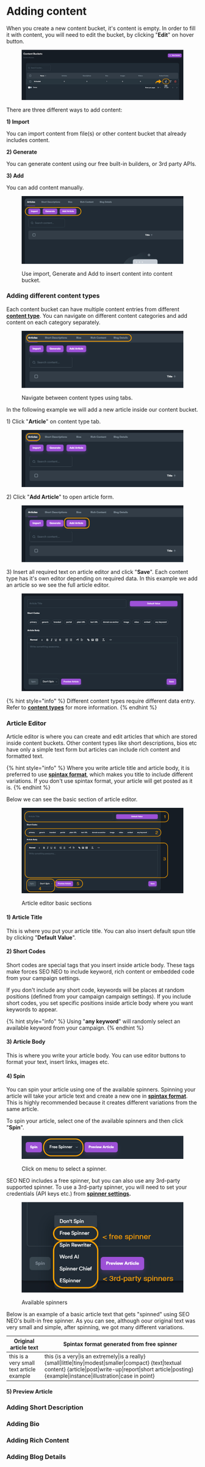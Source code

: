 # Adding content

When you create a new content bucket, it's content is empty. In order to fill it with content, you will need to edit the bucket, by clicking "**Edit**" on hover button.

<figure><img src="../../.gitbook/assets/content bucket edit.jpg" alt=""><figcaption></figcaption></figure>

There are three different ways to add content:

**1) Import**

You can import content from file(s) or other content bucket that already includes content.

**2) Generate**

You can generate content using our free built-in builders, or 3rd party APIs.

**3) Add**

You can add content manually.

<figure><img src="../../.gitbook/assets/content bucket menu.jpg" alt=""><figcaption><p>Use import, Generate and Add to insert content into content bucket.</p></figcaption></figure>

### Adding different content types

Each content bucket can have multiple content entries from different [**content type**](content-types.md). You can navigate on different content categories and add content on each category separately.

<figure><img src="../../.gitbook/assets/content types.jpg" alt=""><figcaption><p>Navigate between content types using tabs.</p></figcaption></figure>

In the following example we will add a new article inside our content bucket.

1\) Click "**Article**" on content type tab.

<figure><img src="../../.gitbook/assets/articles tab.jpg" alt=""><figcaption></figcaption></figure>

2\) Click "**Add Article**" to open article form.

<figure><img src="../../.gitbook/assets/articles - add article.jpg" alt=""><figcaption></figcaption></figure>

3\) Insert all required text on article editor and click "**Save**". Each content type has it's own editor depending on required data. In this example we add an article so we see the full article editor.

<figure><img src="../../.gitbook/assets/article editor.jpg" alt=""><figcaption></figcaption></figure>

{% hint style="info" %}
Different content types require different data entry. Refer to [**content types**](content-types.md) for more information.
{% endhint %}

### Article Editor

Article editor is where you can create and edit articles that which are stored inside content buckets. Other content types like short descriptions, bios etc have only a simple text form but articles can include rich content and formatted text.

{% hint style="info" %}
Where you write article title and article body, it is preferred to use [**spintax format**](../../additional-information/glossary/spintax-format.md), which makes you title to include different variations. If you don't use spintax format, your article will get posted as it is.
{% endhint %}

Below we can see the basic section of article editor.

<figure><img src="../../.gitbook/assets/article editor sections.jpg" alt=""><figcaption><p>Article editor basic sections</p></figcaption></figure>

#### 1) Article Title

This is where you put your article title. You can also insert default spun title by clicking "**Default Value**".

#### 2) Short Codes

Short codes are special tags that you insert inside article body. These tags make forces SEO NEO to include keyword, rich content or embedded code from your campaign settings.

If you don't include any short code, keywords will be places at random positions (defined from your campaign campaign settings). If you include short codes, you set specific positions inside article body where you want keywords to appear.

{% hint style="info" %}
Using "**any keyword**" will randomly select an available keyword from your campaign.
{% endhint %}

#### 3) Article Body

This is where you write your article body. You can use editor buttons to format your text, insert links, images etc.&#x20;

#### 4) Spin

You can spin your article using one of the available spinners. Spinning your article will take your article text and create a new one in [**spintax format**](../../additional-information/glossary/spintax-format.md).  This is highly recommended because it creates different variations from the same article.

To spin your article, select one of the available spinners and then click "**Spin**".

<figure><img src="../../.gitbook/assets/spinner combobox.jpg" alt=""><figcaption><p>Click on menu to select a spinner.</p></figcaption></figure>

SEO NEO includes a free spinner, but you can also use any 3rd-party supported spinner. To use a 3rd-party spinner, you will need to set your credentials (API keys etc.) from [**spinner settings**](../settings/third-party-api.md#spinner)**.**

<figure><img src="../../.gitbook/assets/spinners.jpg" alt=""><figcaption><p>Available spinners</p></figcaption></figure>

Below is an example of a basic article text that gets "spinned" using SEO NEO's built-in free spinner. As you can see, although oour original text was very small and simple, after spinning, we got many different variations.

| Original article text                     | Spintax format generated from free spinner                                                                                                                                                                                        |
| ----------------------------------------- | --------------------------------------------------------------------------------------------------------------------------------------------------------------------------------------------------------------------------------- |
| this is a very small text article example | this {is a very\|is an extremely\|is a really} {small\|little\|tiny\|modest\|smaller\|compact} {text\|textual content} {article\|post\|write-up\|report\|short article\|posting} {example\|instance\|illustration\|case in point} |

#### 5) Preview Article

### Adding Short Description



### Adding Bio



### Adding Rich Content



### Adding Blog Details





